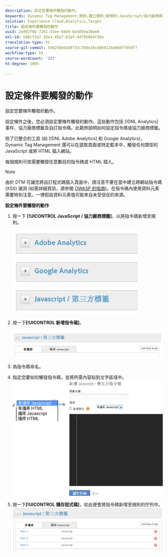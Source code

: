```yaml
---
description: 設定您要條件觸發的動作。
keywords: Dynamic Tag Management;規則;建立規則;新規則;JavaScript/協力廠商標籤;設定條件的動作;新增指令檔;非循序 JavaScript;循序 JavaScript;非循序 HTML
solution: Experience Cloud,Analytics,Target
title: 設定條件要觸發的動作
uuid: 2e892f0b-7261-41ee-b849-6e3054a38de0
exl-id: e88cf3a7-3de3-45e7-b3af-44795864f36a
translation-type: ht
source-git-commit: 549258b0168733c7b0e28cb8b9125e68dffd5df7
workflow-type: ht
source-wordcount: '257'
ht-degree: 100%

---
```


# 設定條件要觸發的動作

設定您要條件觸發的動作。

設定條件之後，您必須設定要條件觸發的動作。這些動作包括 [!DNL Analytics] 事件、協力廠商標籤及自訂指令碼。此範例說明如何設定指令碼或協力廠商標籤。

除了已整合的工具 (如 [!DNL Adobe Analytics] 和 Google Analytics)，Dynamic Tag Management 還可以在選取頁面或特定藍本中，觸發任何類型的 JavaScript 或將 HTML 插入網站。

每個規則可依需要觸發任意數目的指令碼或 HTML 插入。

>[!NOTE]
>
>由於 DTM 可讓您將自訂程式碼插入頁面中，請注意不要在當中建立跨網站指令碼 (XSS) 漏洞 (如需詳細資訊，請參閱 [OWASP 的指南](https://www.owasp.org/index.php/Cross-site_Scripting_(XSS)))。在指令碼內使用資料元素需要特別注意。一律假設資料元素值可能來自未受信任的來源。

**設定條件要觸發的動作**

1. 按一下 **[!UICONTROL JavaScript / 協力廠商標籤]**，以將指令碼新增至規則。

   ![](assets/scripts-actions.png)

1. 按一下&#x200B;**[!UICONTROL 新增指令碼]**。

   ![](assets/scripts-actions2.png)

1. 為指令碼命名。
1. 指定您要如何觸發指令碼，並將所需內容貼到文字區域中。![](assets/scripts-actions3.png)

1. 按一下&#x200B;**[!UICONTROL 儲存程式碼]**，如此便會將指令碼新增至規則的佇列中。![](assets/scripts-actions4.png)
